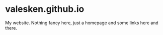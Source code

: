 # valesken.github.io

My website. Nothing fancy here, just a homepage and some links here and there.

